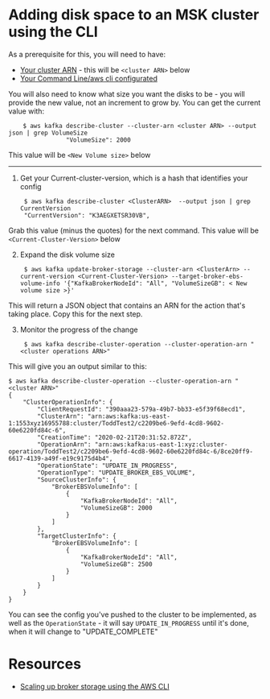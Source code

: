# Adding disk space to an MSK cluster using the CLI

As a prerequisite for this, you will need to have:

* [Your cluster ARN](/modules/commontasks/getclusterarn.md) - this will be `<cluster ARN>` below
* [Your Command Line/aws cli configurated](/modules/commontasks/setupawscli.md)

You will also need to know what size you want the disks to be - you will provide the new value, not an increment to grow by.  You can get the current value with:

        $ aws kafka describe-cluster --cluster-arn <cluster ARN> --output json | grep VolumeSize
                    "VolumeSize": 2000

This value will be `<New Volume size>` below


---

1. Get your Current-cluster-version, which is a hash that identifies your config

        $ aws kafka describe-cluster <ClusterARN>  --output json | grep CurrentVersion
        "CurrentVersion": "K3AEGXETSR30VB",

Grab this value (minus the quotes) for the next command.  This value will be `<Current-Cluster-Version>` below

2. Expand the disk volume size

        $ aws kafka update-broker-storage --cluster-arn <ClusterArn> --current-version <Current-Cluster-Version> --target-broker-ebs-volume-info '{"KafkaBrokerNodeId": "All", "VolumeSizeGB": < New volume size >}' 

This will return a JSON object that contains an ARN for the action that's taking place.  Copy this for the next step.

3. Monitor the progress of the change

        $ aws kafka describe-cluster-operation --cluster-operation-arn "<cluster operations ARN>"

This will give you an output similar to this:

    $ aws kafka describe-cluster-operation --cluster-operation-arn "<cluster ARN>"
    {
        "ClusterOperationInfo": {
            "ClientRequestId": "390aaa23-579a-49b7-bb33-e5f39f68ecd1",
            "ClusterArn": "arn:aws:kafka:us-east-1:1553xyz16955788:cluster/ToddTest2/c2209be6-9efd-4cd8-9602-60e6220fd84c-6",
            "CreationTime": "2020-02-21T20:31:52.872Z",
            "OperationArn": "arn:aws:kafka:us-east-1:xyz:cluster-operation/ToddTest2/c2209be6-9efd-4cd8-9602-60e6220fd84c-6/8ce20ff9-6617-4139-a49f-e19c9175d4b4",
            "OperationState": "UPDATE_IN_PROGRESS",
            "OperationType": "UPDATE_BROKER_EBS_VOLUME",
            "SourceClusterInfo": {
                "BrokerEBSVolumeInfo": [
                    {
                        "KafkaBrokerNodeId": "All",
                        "VolumeSizeGB": 2000
                    }
                ]
            },
            "TargetClusterInfo": {
                "BrokerEBSVolumeInfo": [
                    {
                        "KafkaBrokerNodeId": "All",
                        "VolumeSizeGB": 2500
                    }
                ]
            }
        }
    }


You can see the config you've pushed to the cluster to be implemented, as well as the `OperationState` - it will say `UPDATE_IN_PROGRESS` until it's done, when it will change to "UPDATE_COMPLETE"


# Resources

* [Scaling up broker storage using the AWS CLI](https://docs.aws.amazon.com/msk/latest/developerguide/msk-update-storage.html)
